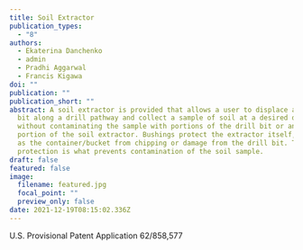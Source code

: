 ```yaml
---
title: Soil Extractor
publication_types:
  - "8"
authors:
  - Ekaterina Danchenko
  - admin
  - Pradhi Aggarwal
  - Francis Kigawa
doi: ""
publication: ""
publication_short: ""
abstract: A soil extractor is provided that allows a user to displace a drill
  bit along a drill pathway and collect a sample of soil at a desired depth
  without contaminating the sample with portions of the drill bit or any other
  portion of the soil extractor. Bushings protect the extractor itself, as well
  as the container/bucket from chipping or damage from the drill bit. This
  protection is what prevents contamination of the soil sample.
draft: false
featured: false
image:
  filename: featured.jpg
  focal_point: ""
  preview_only: false
date: 2021-12-19T08:15:02.336Z
---
```

U.S. Provisional Patent Application 62/858,577
